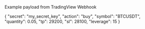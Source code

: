 Example payload from TradingView Webhook

{
  "secret": "my_secret_key",
  "action": "buy",
  "symbol": "BTCUSDT",
  "quantity": 0.05,
  "tp": 29200,
  "sl": 28100,
  "leverage": 15
}